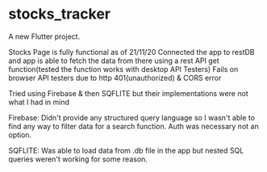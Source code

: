 # stocks_tracker

A new Flutter project.



Stocks Page is fully functional as of 21/11/20
Connected the app to restDB and app is able to fetch the data from
there using a rest API get function(tested the function works with desktop API Testers)
Fails on browser API testers due to http 401(unauthorized) & CORS error


Tried using Firebase & then SQFLITE but their implementations were not what I had in mind


Firebase: Didn't provide any structured query language so I wasn't able to find any way to
filter data for a search function. Auth was necessary not an option.

SQFLITE: Was able to load data from .db file in the app but nested SQL queries weren't working
for some reason.

